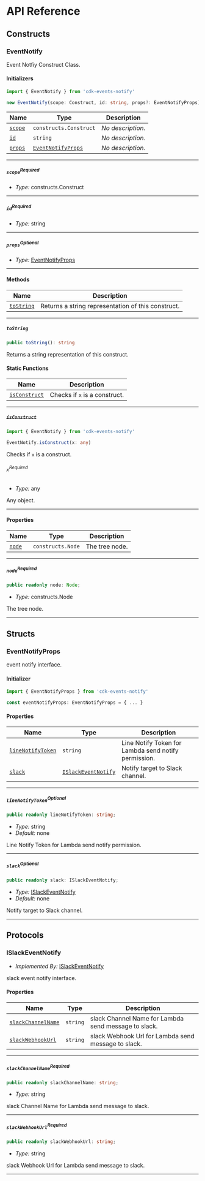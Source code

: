# API Reference <a name="API Reference" id="api-reference"></a>

## Constructs <a name="Constructs" id="Constructs"></a>

### EventNotify <a name="EventNotify" id="cdk-events-notify.EventNotify"></a>

Event Notfiy Construct Class.

#### Initializers <a name="Initializers" id="cdk-events-notify.EventNotify.Initializer"></a>

```typescript
import { EventNotify } from 'cdk-events-notify'

new EventNotify(scope: Construct, id: string, props?: EventNotifyProps)
```

| **Name** | **Type** | **Description** |
| --- | --- | --- |
| <code><a href="#cdk-events-notify.EventNotify.Initializer.parameter.scope">scope</a></code> | <code>constructs.Construct</code> | *No description.* |
| <code><a href="#cdk-events-notify.EventNotify.Initializer.parameter.id">id</a></code> | <code>string</code> | *No description.* |
| <code><a href="#cdk-events-notify.EventNotify.Initializer.parameter.props">props</a></code> | <code><a href="#cdk-events-notify.EventNotifyProps">EventNotifyProps</a></code> | *No description.* |

---

##### `scope`<sup>Required</sup> <a name="scope" id="cdk-events-notify.EventNotify.Initializer.parameter.scope"></a>

- *Type:* constructs.Construct

---

##### `id`<sup>Required</sup> <a name="id" id="cdk-events-notify.EventNotify.Initializer.parameter.id"></a>

- *Type:* string

---

##### `props`<sup>Optional</sup> <a name="props" id="cdk-events-notify.EventNotify.Initializer.parameter.props"></a>

- *Type:* <a href="#cdk-events-notify.EventNotifyProps">EventNotifyProps</a>

---

#### Methods <a name="Methods" id="Methods"></a>

| **Name** | **Description** |
| --- | --- |
| <code><a href="#cdk-events-notify.EventNotify.toString">toString</a></code> | Returns a string representation of this construct. |

---

##### `toString` <a name="toString" id="cdk-events-notify.EventNotify.toString"></a>

```typescript
public toString(): string
```

Returns a string representation of this construct.

#### Static Functions <a name="Static Functions" id="Static Functions"></a>

| **Name** | **Description** |
| --- | --- |
| <code><a href="#cdk-events-notify.EventNotify.isConstruct">isConstruct</a></code> | Checks if `x` is a construct. |

---

##### ~~`isConstruct`~~ <a name="isConstruct" id="cdk-events-notify.EventNotify.isConstruct"></a>

```typescript
import { EventNotify } from 'cdk-events-notify'

EventNotify.isConstruct(x: any)
```

Checks if `x` is a construct.

###### `x`<sup>Required</sup> <a name="x" id="cdk-events-notify.EventNotify.isConstruct.parameter.x"></a>

- *Type:* any

Any object.

---

#### Properties <a name="Properties" id="Properties"></a>

| **Name** | **Type** | **Description** |
| --- | --- | --- |
| <code><a href="#cdk-events-notify.EventNotify.property.node">node</a></code> | <code>constructs.Node</code> | The tree node. |

---

##### `node`<sup>Required</sup> <a name="node" id="cdk-events-notify.EventNotify.property.node"></a>

```typescript
public readonly node: Node;
```

- *Type:* constructs.Node

The tree node.

---


## Structs <a name="Structs" id="Structs"></a>

### EventNotifyProps <a name="EventNotifyProps" id="cdk-events-notify.EventNotifyProps"></a>

event notify interface.

#### Initializer <a name="Initializer" id="cdk-events-notify.EventNotifyProps.Initializer"></a>

```typescript
import { EventNotifyProps } from 'cdk-events-notify'

const eventNotifyProps: EventNotifyProps = { ... }
```

#### Properties <a name="Properties" id="Properties"></a>

| **Name** | **Type** | **Description** |
| --- | --- | --- |
| <code><a href="#cdk-events-notify.EventNotifyProps.property.lineNotifyToken">lineNotifyToken</a></code> | <code>string</code> | Line Notify Token for Lambda send notify permission. |
| <code><a href="#cdk-events-notify.EventNotifyProps.property.slack">slack</a></code> | <code><a href="#cdk-events-notify.ISlackEventNotify">ISlackEventNotify</a></code> | Notify target to Slack channel. |

---

##### `lineNotifyToken`<sup>Optional</sup> <a name="lineNotifyToken" id="cdk-events-notify.EventNotifyProps.property.lineNotifyToken"></a>

```typescript
public readonly lineNotifyToken: string;
```

- *Type:* string
- *Default:* none

Line Notify Token for Lambda send notify permission.

---

##### `slack`<sup>Optional</sup> <a name="slack" id="cdk-events-notify.EventNotifyProps.property.slack"></a>

```typescript
public readonly slack: ISlackEventNotify;
```

- *Type:* <a href="#cdk-events-notify.ISlackEventNotify">ISlackEventNotify</a>
- *Default:* none

Notify target to Slack channel.

---


## Protocols <a name="Protocols" id="Protocols"></a>

### ISlackEventNotify <a name="ISlackEventNotify" id="cdk-events-notify.ISlackEventNotify"></a>

- *Implemented By:* <a href="#cdk-events-notify.ISlackEventNotify">ISlackEventNotify</a>

slack event notify interface.


#### Properties <a name="Properties" id="Properties"></a>

| **Name** | **Type** | **Description** |
| --- | --- | --- |
| <code><a href="#cdk-events-notify.ISlackEventNotify.property.slackChannelName">slackChannelName</a></code> | <code>string</code> | slack Channel Name for Lambda send message to slack. |
| <code><a href="#cdk-events-notify.ISlackEventNotify.property.slackWebhookUrl">slackWebhookUrl</a></code> | <code>string</code> | slack Webhook Url for Lambda send message to slack. |

---

##### `slackChannelName`<sup>Required</sup> <a name="slackChannelName" id="cdk-events-notify.ISlackEventNotify.property.slackChannelName"></a>

```typescript
public readonly slackChannelName: string;
```

- *Type:* string

slack Channel Name for Lambda send message to slack.

---

##### `slackWebhookUrl`<sup>Required</sup> <a name="slackWebhookUrl" id="cdk-events-notify.ISlackEventNotify.property.slackWebhookUrl"></a>

```typescript
public readonly slackWebhookUrl: string;
```

- *Type:* string

slack Webhook Url for Lambda send message to slack.

---

